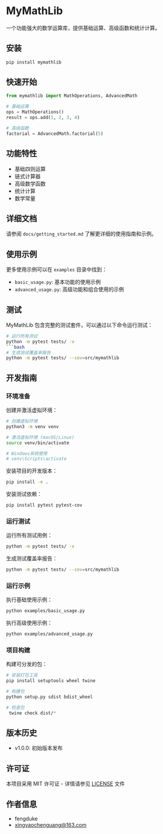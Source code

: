 # MyMathLib

一个功能强大的数学运算库，提供基础运算、高级函数和统计计算。

## 安装

```bash
pip install mymathlib
```

## 快速开始

```python
from mymathlib import MathOperations, AdvancedMath

# 基础运算
ops = MathOperations()
result = ops.add(1, 2, 3, 4)

# 高级函数
factorial = AdvancedMath.factorial(5)
```

## 功能特性

- 基础四则运算
- 链式计算器
- 高级数学函数
- 统计计算
- 数学常量

## 详细文档

请参阅 `docs/getting_started.md` 了解更详细的使用指南和示例。

## 使用示例

更多使用示例可以在 `examples` 目录中找到：

- `basic_usage.py`: 基本功能的使用示例
- `advanced_usage.py`: 高级功能和组合使用的示例

## 测试

MyMathLib 包含完整的测试套件，可以通过以下命令运行测试：

````bash
# 运行所有测试
python -m pytest tests/ -v
```bash
# 生成测试覆盖率报告
python -m pytest tests/ --cov=src/mymathlib
````

## 开发指南

### 环境准备

创建并激活虚拟环境：

```bash
# 创建虚拟环境
python3 -m venv venv

# 激活虚拟环境 (macOS/Linux)
source venv/bin/activate

# Windows系统使用
# venv\Scripts\activate
```

安装项目的开发版本：

```bash
pip install -e .
```

安装测试依赖：

```bash
pip install pytest pytest-cov
```

### 运行测试

运行所有测试用例：

```bash
python -m pytest tests/ -v
```

生成测试覆盖率报告：

```bash
python -m pytest tests/ --cov=src/mymathlib
```

### 运行示例

执行基础使用示例：

```bash
python examples/basic_usage.py
```

执行高级使用示例：

```bash
python examples/advanced_usage.py
```

### 项目构建

构建可分发的包：

```bash
# 安装打包工具
pip install setuptools wheel twine

# 构建包
python setup.py sdist bdist_wheel

# 检查包
 twine check dist/*
```

## 版本历史

- v1.0.0: 初始版本发布

## 许可证

本项目采用 MIT 许可证 - 详情请参见 [LICENSE](LICENSE) 文件

## 作者信息

- fengduke
- xingyaochenguang@163.com
